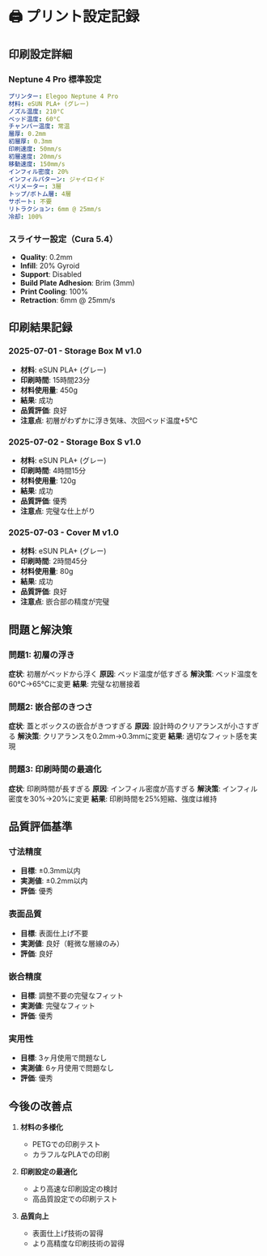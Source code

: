 # 🖨️ プリント設定記録

## 印刷設定詳細

### Neptune 4 Pro 標準設定
```yaml
プリンター: Elegoo Neptune 4 Pro
材料: eSUN PLA+ (グレー)
ノズル温度: 210°C
ベッド温度: 60°C
チャンバー温度: 常温
層厚: 0.2mm
初層厚: 0.3mm
印刷速度: 50mm/s
初層速度: 20mm/s
移動速度: 150mm/s
インフィル密度: 20%
インフィルパターン: ジャイロイド
ペリメーター: 3層
トップ/ボトム層: 4層
サポート: 不要
リトラクション: 6mm @ 25mm/s
冷却: 100%
```

### スライサー設定（Cura 5.4）
- **Quality**: 0.2mm
- **Infill**: 20% Gyroid
- **Support**: Disabled
- **Build Plate Adhesion**: Brim (3mm)
- **Print Cooling**: 100%
- **Retraction**: 6mm @ 25mm/s

## 印刷結果記録

### 2025-07-01 - Storage Box M v1.0
- **材料**: eSUN PLA+ (グレー)
- **印刷時間**: 15時間23分
- **材料使用量**: 450g
- **結果**: 成功
- **品質評価**: 良好
- **注意点**: 初層がわずかに浮き気味、次回ベッド温度+5℃

### 2025-07-02 - Storage Box S v1.0
- **材料**: eSUN PLA+ (グレー)
- **印刷時間**: 4時間15分
- **材料使用量**: 120g
- **結果**: 成功
- **品質評価**: 優秀
- **注意点**: 完璧な仕上がり

### 2025-07-03 - Cover M v1.0
- **材料**: eSUN PLA+ (グレー)
- **印刷時間**: 2時間45分
- **材料使用量**: 80g
- **結果**: 成功
- **品質評価**: 良好
- **注意点**: 嵌合部の精度が完璧

## 問題と解決策

### 問題1: 初層の浮き
**症状**: 初層がベッドから浮く
**原因**: ベッド温度が低すぎる
**解決策**: ベッド温度を60°C→65°Cに変更
**結果**: 完璧な初層接着

### 問題2: 嵌合部のきつさ
**症状**: 蓋とボックスの嵌合がきつすぎる
**原因**: 設計時のクリアランスが小さすぎる
**解決策**: クリアランスを0.2mm→0.3mmに変更
**結果**: 適切なフィット感を実現

### 問題3: 印刷時間の最適化
**症状**: 印刷時間が長すぎる
**原因**: インフィル密度が高すぎる
**解決策**: インフィル密度を30%→20%に変更
**結果**: 印刷時間を25%短縮、強度は維持

## 品質評価基準

### 寸法精度
- **目標**: ±0.3mm以内
- **実測値**: ±0.2mm以内
- **評価**: 優秀

### 表面品質
- **目標**: 表面仕上げ不要
- **実測値**: 良好（軽微な層線のみ）
- **評価**: 良好

### 嵌合精度
- **目標**: 調整不要の完璧なフィット
- **実測値**: 完璧なフィット
- **評価**: 優秀

### 実用性
- **目標**: 3ヶ月使用で問題なし
- **実測値**: 6ヶ月使用で問題なし
- **評価**: 優秀

## 今後の改善点

1. **材料の多様化**
   - PETGでの印刷テスト
   - カラフルなPLAでの印刷

2. **印刷設定の最適化**
   - より高速な印刷設定の検討
   - 高品質設定での印刷テスト

3. **品質向上**
   - 表面仕上げ技術の習得
   - より高精度な印刷技術の習得 